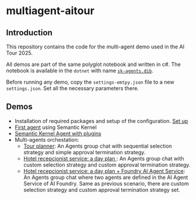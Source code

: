 # multiagent-aitour

## Introduction

This repository contains the code for the multi-agent demo used in the AI Tour 2025.

All demos are part of the same polyglot notebook and written in c#. The notebook is available in the `dotnet` with name [`sk-agents.dib`](dotnet/sk-agents.dib).

Before running any demo, copy the `settings-emtpy.json` file to a new `settings.json`. Set all the necessary parameters there.

## Demos

- Installation of required packages and setup of the configuration. [Set up](dotnet/sk-agents.dib#install-packages-and-read-configuration)
- [First agent](dotnet/sk-agents.dib#create-an-agent-based-on-the-most-simple-kernel) using Semantic Kernel
- [Semantic Kernel Agent with plugins](dotnet/sk-agents.dib#agent-with-a-vitamined-kernel)
- Multi-agents orchestation:
    - [Tour planner](dotnet/sk-agents.dib#tour-planner): An Agents group chat with sequential selection strategy and simple approval termination strategy.
    - [Hotel recepcionist service: a day plan ](dotnet/sk-agents.dib#hotel-recepcionist-service-a-day-plan): An Agents group chat with custom selection strategy and custom approval termination strategy.
    - [Hotel recepcionist service: a day plan + Foundry AI Agent Service](dotnet/sk-agents.dib#hotel-recepcionist-service-a-day-plan-foundry-ai-agent-service): An Agents group chat where two agents are defined in the AI Agent Service of AI Foundry. Same as previous scenario, there are custom selection strategy and custom approval termination strategy set.